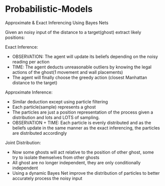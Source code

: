 # Probabilistic-Models
Approximate &amp; Exact Inferencing Using Bayes Nets

Given an noisy input of the distance to a target(ghost) extract likely positions:

Exact Inference:
- OBSERVATION: The agent will update its beliefs depending on the noisy reading per action
- TIME: The agent deducts unreasonable outliers by knowing the legal actions of the ghost(1 movement and wall placements)
- The agent will finally choose the greedy action (closest Manhattan distance to the target)

Approximate Inference:
- Similar deduction except using particle filtering
- Each particle(sample) represents a ghost
- The particles are just a position representation of the process given a distribution and lots and LOTS of sampling. 
- OBSERVATION + TIME: Each particle is evenly distributed and as the beliefs update in the same manner as the exact inferencing, the         particles are distributed accordingly 

Joint Distribution:
- Now some ghosts will act relative to the position of other ghost, some try to isolate themselves from other ghosts
- All ghost are no longer independent, they are only conditionally independent
- Using a dynamic Bayes Net improve the distribution of particles to better accurately process the noisy input
